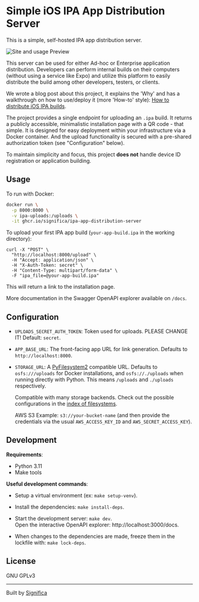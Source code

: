 # Simple iOS IPA App Distribution Server

This is a simple, self-hosted IPA app distribution server.

![Site and usage Preview](images/preview.png)

This server can be used for either Ad-hoc or Enterprise application distribution.
Developers can perform internal builds on their computers (without using a service like Expo)
and utilize this platform to easily distribute the build among other developers, testers,
or clients.

We wrote a blog post about this project, it explains the 'Why' and has a walkthrough on how to
use/deploy it (more 'How-to' style): [How to distribute iOS IPA builds][blog post].

The project provides a single endpoint for uploading an `.ipa` build. It returns a publicly
accessible, minimalistic installation page with a QR code - that simple. It is designed for easy
deployment within your infrastructure via a Docker container. And the upload functionality is
secured with a pre-shared authorization token (see "Configuration" below).

To maintain simplicity and focus, this project **does not** handle device ID registration or
application building.

## Usage

To run with Docker:

```sh
docker run \
  -p 8000:8000 \
  -v ipa-uploads:/uploads \
  -it ghcr.io/significa/ipa-app-distribution-server
```

To upload your first IPA app build (`your-app-build.ipa` in the working directory):

```
curl -X "POST" \
  "http://localhost:8000/upload" \
  -H "Accept: application/json" \
  -H "X-Auth-Token: secret" \
  -H "Content-Type: multipart/form-data" \
  -F "ipa_file=@your-app-build.ipa"
```

This will return a link to the installation page.

More documentation in the Swagger OpenAPI explorer available on `/docs`.

## Configuration

- `UPLOADS_SECRET_AUTH_TOKEN`: Token used for uploads. PLEASE CHANGE IT!
  Default: `secret`.

- `APP_BASE_URL`: The front-facing app URL for link generation.
  Defaults to `http://localhost:8000`.

- `STORAGE_URL`: A [PyFilesystem2](https://github.com/PyFilesystem/pyfilesystem2) compatible URL.
  Defaults to `osfs:///uploads` for Docker installations, and `osfs://./uploads` when running
  directly with Python. This means `/uploads` and `./uploads` respectively.  

  Compatible with many storage backends. Check out the possible configurations in the
  [index of filesystems](https://www.pyfilesystem.org/page/index-of-filesystems/).
  
  AWS S3 Example: `s3://your-bucket-name` (and then provide the credentials via the usual
  `AWS_ACCESS_KEY_ID` and `AWS_SECRET_ACCESS_KEY`).

## Development

**Requirements**:

- Python 3.11
- Make tools

**Useful development commands**:

- Setup a virtual environment (ex: `make setup-venv`).

- Install the dependencies: `make install-deps`.

- Start the development server: `make dev`.  
  Open the interactive OpenAPI explorer: http://localhost:3000/docs.

- When changes to the dependencies are made, freeze them in the lockfile with: `make lock-deps`.

## License

GNU GPLv3

---

Built by [Significa](https://significa.co)


[Blog post]: https://significa.co/blog/how-to-distribute-ios-ipa-builds
